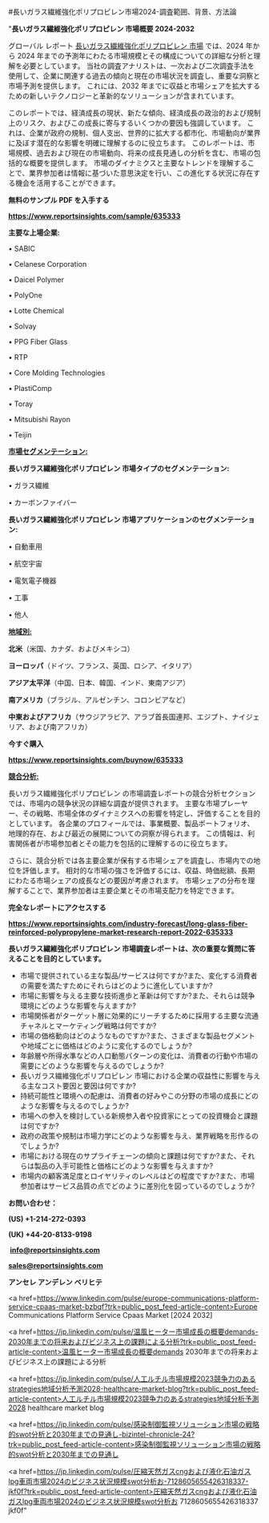 #長いガラス繊維強化ポリプロピレン市場2024-調査範囲、背景、方法論

"<strong>長いガラス繊維強化ポリプロピレン 市場概要 2024-2032</strong>

グローバル レポート <a href=https://www.reportsinsights.com/sample/635333>長いガラス繊維強化ポリプロピレン 市場</a> では、2024 年から 2024 年までの予測年にわたる市場規模とその構成についての詳細な分析と理解を必要としています。 当社の調査アナリストは、一次および二次調査手法を使用して、企業に関連する過去の傾向と現在の市場状況を調査し、重要な洞察と市場予測を提供します。 これには、2032 年までに収益と市場シェアを拡大​​するための新しいテクノロジーと革新的なソリューションが含まれています。

このレポートでは、経済成長の現状、新たな傾向、経済成長の政治的および規制上のリスク、およびこの成長に寄与するいくつかの要因も強調しています。 これは、企業が政府の規制、個人支出、世界的に拡大する都市化、市場動向が業界に及ぼす潜在的な影響を明確に理解するのに役立ちます。 このレポートは、市場規模、過去および現在の市場動向、将来の成長見通しの分析を含む、市場の包括的な概要を提供します。 市場のダイナミクスと主要なトレンドを理解することで、業界参加者は情報に基づいた意思決定を行い、この進化する状況に存在する機会を活用することができます。

<strong><b>無料のサンプル PDF を入手する</b></strong>

<a href=https://www.reportsinsights.com/sample/635333><strong><u>https://www.reportsinsights.com/sample/635333</u></strong></a>

<strong>主要な上場企業:</strong>

• SABIC

• Celanese Corporation

• Daicel Polymer

• PolyOne

• Lotte Chemical

• Solvay

• PPG Fiber Glass

• RTP

• Core Molding Technologies

• PlastiComp

• Toray

• Mitsubishi Rayon

• Teijin

<strong><u>市場セグメンテーション</u></strong><strong><u>:</u></strong>

<strong>長いガラス繊維強化ポリプロピレン 市場タイプのセグメンテーション:</strong>

• ガラス繊維

• カーボンファイバー

<strong>長いガラス繊維強化ポリプロピレン 市場アプリケーションのセグメンテーション:</strong>

• 自動車用

• 航空宇宙

• 電気電子機器

• 工事

• 他人

<strong><u>地域別</u></strong><strong><u>:</u></strong>

<strong>北米</strong>（米国、カナダ、およびメキシコ）

<strong>ヨーロッパ</strong>（ドイツ、フランス、英国、ロシア、イタリア）

<strong>アジア太平洋</strong>（中国、日本、韓国、インド、東南アジア）

<strong>南アメリカ</strong>（ブラジル、アルゼンチン、コロンビアなど）

<strong>中東およびアフリカ</strong>（サウジアラビア、アラブ首長国連邦、エジプト、ナイジェリア、および南アフリカ）

<strong>今すぐ購入</strong>

<a href=https://www.reportsinsights.com/buynow/635333><strong><u>https://www.reportsinsights.com/buynow/635333</u></strong></a>

<strong><u>競合分析:</u></strong>

長いガラス繊維強化ポリプロピレン の市場調査レポートの競合分析セクションでは、市場内の競争状況の詳細な調査が提供されます。 主要な市場プレーヤー、その戦略、市場全体のダイナミクスへの影響を特定し、評価することを目的としています。 各企業のプロフィールでは、事業概要、製品ポートフォリオ、地理的存在、および最近の展開についての洞察が得られます。 この情報は、利害関係者が市場参加者とその能力を包括的に理解するのに役立ちます。

さらに、競合分析では各主要企業が保有する市場シェアを調査し、市場内での地位を評価します。 相対的な市場の強さを評価するには、収益、時価総額、長期にわたる市場シェアの成長などの要因が考慮されます。 市場シェアの分布を理解することで、業界参加者は主要企業とその市場支配力を特定できます。

<strong>完全なレポートにアクセスする</strong>

<a href=https://www.reportsinsights.com/industry-forecast/long-glass-fiber-reinforced-polypropylene-market-research-report-2022-635333><strong><u><b>https://www.reportsinsights.com/industry-forecast/long-glass-fiber-reinforced-polypropylene-market-research-report-2022-635333</b></u></strong></a>

<strong><b>長いガラス繊維強化ポリプロピレン 市場調査レポートは、次の重要な質問に答えることを目的としています。</b></strong>
<ul>
  <li>市場で提供されている主な製品/サービスは何ですか?また、変化する消費者の需要を満たすためにそれらはどのように進化していますか?</li>
  <li>市場に影響を与える主要な技術進歩と革新は何ですか?また、それらは競争環境にどのような影響を与えますか?</li>
  <li>市場関係者がターゲット層に効果的にリーチするために採用する主要な流通チャネルとマーケティング戦略は何ですか?</li>
  <li>市場の価格動向はどのようなものですか?また、さまざまな製品セグメントや地域ごとに価格はどのように変化するのでしょうか?</li>
  <li>年齢層や所得水準などの人口動態パターンの変化は、消費者の行動や市場の需要にどのような影響を与えるのでしょうか?</li>
  <li>長いガラス繊維強化ポリプロピレン 市場における企業の収益性に影響を与える主なコスト要因と要因は何ですか?</li>
  <li>持続可能性と環境への配慮は、消費者の好みやこの分野の市場の成長にどのような影響を与えるのでしょうか?</li>
  <li>市場への参入を検討している新規参入者や投資家にとっての投資機会と課題は何ですか?</li>
  <li>政府の政策や規制は市場力学にどのような影響を与え、業界戦略を形作るのでしょうか?</li>
  <li>市場における現在のサプライチェーンの傾向と課題は何ですか?また、それらは製品の入手可能性と価格にどのような影響を与えますか?</li>
  <li>市場内の顧客満足度とロイヤリティのレベルはどの程度ですか?また、市場参加者はサービス品質の点でどのように差別化を図っているのでしょうか?</li>
</ul>
<strong>お問い合わせ：</strong>

<strong>(US) +1-214-272-0393</strong>

<strong>(UK) +44-20-8133-9198</strong>

<strong> </strong><a href=info@reportsinsights.com><strong><u>info@reportsinsights.com</u></strong></a>

<a href=sales@reportsinsights.com><strong><u>sales@reportsinsights.com</u></strong></a>

<strong>アンセレ アンデレン ベリヒテ</strong>

<a href=https://www.linkedin.com/pulse/europe-communications-platform-service-cpaas-market-bzbqf?trk=public_post_feed-article-content>Europe Communications Platform Service Cpaas Market [2024 2032]</a>

<a href=https://jp.linkedin.com/pulse/温風ヒーター市場成長の概要demands-2030年までの将来およびビジネス上の課題による分析?trk=public_post_feed-article-content>温風ヒーター市場成長の概要demands 2030年までの将来およびビジネス上の課題による分析</a>

<a href=https://jp.linkedin.com/pulse/人工ルチル市場規模2023競争力のあるstrategies地域分析予測2028-healthcare-market-blog?trk=public_post_feed-article-content>人工ルチル市場規模2023競争力のあるstrategies地域分析予測2028 healthcare market blog</a>

<a href=https://jp.linkedin.com/pulse/感染制御監視ソリューション市場の戦略的swot分析と2030年までの見通し-bizintel-chronicle-24?trk=public_post_feed-article-content>感染制御監視ソリューション市場の戦略的swot分析と2030年までの見通し</a>

<a href=https://jp.linkedin.com/pulse/圧縮天然ガスcngおよび液化石油ガスlpg車両市場2024のビジネス状況規模swot分析お-7128605655426318337-jkf0f?trk=public_post_feed-article-content>圧縮天然ガスcngおよび液化石油ガスlpg車両市場2024のビジネス状況規模swot分析お 7128605655426318337 jkf0f</a>"
